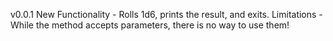 v0.0.1
  New Functionality
    - Rolls 1d6, prints the result, and exits.
  Limitations
    - While the method accepts parameters, there is no way to use them!
